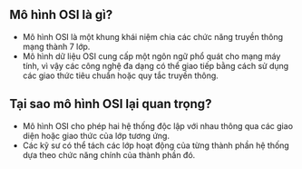 ## Mô hình OSI là gì?

- Mô hình OSI là một khung khái niệm chia các chức năng truyền thông mạng thành 7 lớp.
- Mô hình dữ liệu OSI cung cấp một ngôn ngữ phổ quát cho mạng máy tính, vì vậy các công nghệ đa dạng có thể giao tiếp bằng cách sử dụng các giao thức tiêu chuẩn hoặc quy tắc truyền thông.

## Tại sao mô hình OSI lại quan trọng?

- Mô hình OSI cho phép hai hệ thống độc lập với nhau thông qua các giao diện hoặc giao thức của lớp tương ứng.
- Các kỹ sư có thể tách các lớp hoạt động của từng thành phần hệ thống dựa theo chức năng chính của thành phần đó.
